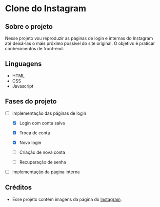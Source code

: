 # Clone do Instagram

## Sobre o projeto

Nesse projeto vou reproduzir as páginas de login e internas do Instagram até deixá-las o mais próximo possível do site original. O objetivo é praticar conhecimentos de front-end.

## Linguagens

* HTML
* CSS
* Javascript



## Fases do projeto
- [ ] Implementação das páginas de login

  - [x] Login com conta salva

  - [x] Troca de conta

  - [x] Novo login

  - [ ] Criação de nova conta

  - [ ] Recuperação de senha

    

- [ ] Implementação da página interna

  

## Créditos

* Esse projeto contém imagens da página do [Instagram](https://www.instagram.com).